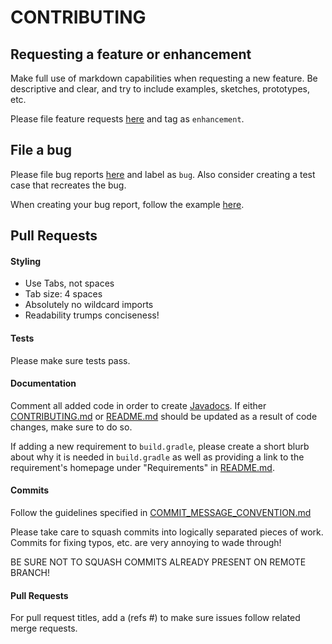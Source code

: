 # CONTRIBUTING
## Requesting a feature or enhancement
Make full use of markdown capabilities when requesting a new feature.  Be descriptive and clear, and try to include examples, sketches, prototypes, etc.
 
Please file feature requests [here](https://github.com/JohnEFerguson/project-reserve/issues) and tag as `enhancement`. 

## File a bug
Please file bug reports [here](https://github.com/JohnEFerguson/project-reserve/issues) and label as `bug`. Also consider creating a test case that recreates the bug.

When creating your bug report, follow the example [here](http://www.noverse.com/blog/2012/06/how-to-write-a-good-bug-report/).
 
## Pull Requests
#### Styling
* Use Tabs, not spaces
* Tab size: 4 spaces
* Absolutely no wildcard imports
* Readability trumps conciseness!

#### Tests
Please make sure tests pass.

#### Documentation
Comment all added code in order to create [Javadocs](http://www.oracle.com/technetwork/java/javase/documentation/index-jsp-135444.html).
If either [CONTRIBUTING.md](CONTRIBUTING.md) or [README.md](README.md) should be updated as a result of code changes, make sure to do so.

If adding a new requirement to `build.gradle`, please create a short blurb about why it is needed in `build.gradle` as
well as providing a link to the requirement's homepage under "Requirements" in [README.md](README.md).

#### Commits
Follow the guidelines specified in [COMMIT_MESSAGE_CONVENTION.md](COMMIT_MESSAGE_CONVENTION.md)

Please take care to squash commits into logically separated pieces of work.  Commits for fixing typos, etc. are very annoying to wade through!

BE SURE NOT TO SQUASH COMMITS ALREADY PRESENT ON REMOTE BRANCH!

#### Pull Requests
For pull request titles, add a (refs #<your issue number here>) to make sure issues follow related merge requests.